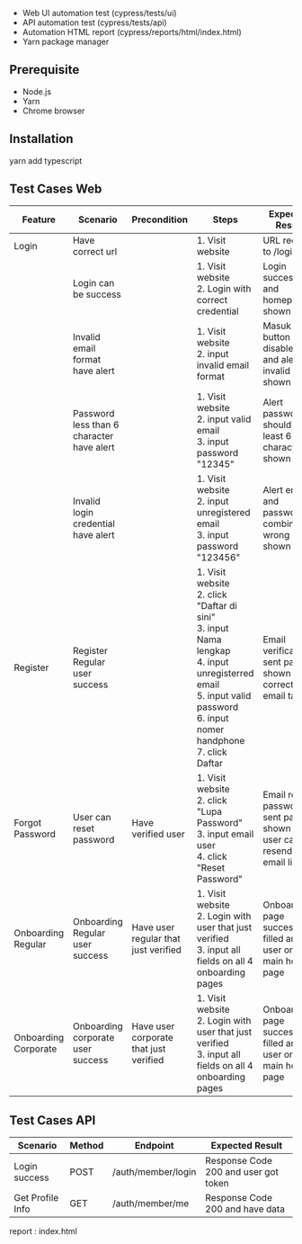 - Web UI automation test (cypress/tests/ui)
- API automation test (cypress/tests/api)
- Automation HTML report (cypress/reports/html/index.html)
- Yarn package manager

## Prerequisite

- Node.js
- Yarn
- Chrome browser

## Installation
 yarn add typescript

## Test Cases Web

| Feature              | Scenario                                  | Precondition                           | Steps                                                                                                                                                                            | Expected Result                                                            | Status      |
| -------------------- | ----------------------------------------- | -------------------------------------- | -------------------------------------------------------------------------------------------------------------------------------------------------------------------------------- | -------------------------------------------------------------------------- | ----------- |
| Login                | Have correct url                          |                                        | 1. Visit website                                                                                                                                                                 | URL redirect to /login                                                     | Automated   |
|                      | Login can be success                      |                                        | 1. Visit website<br>2. Login with correct credential                                                                                                                             | Login success and homepage shown                                           | Automated   |
|                      | Invalid email format have alert           |                                        | 1. Visit website<br>2. input invalid email format                                                                                                                                | Masuk button disabled and alert invalid email shown                        | Automated   |
|                      | Password less than 6 character have alert |                                        | 1. Visit website<br>2. input valid email<br>3. input password "12345"                                                                                                            | Alert password should at least 6 characters shown                          | Automated   |
|                      | Invalid login credential have alert       |                                        | 1. Visit website<br>2. input unregistered email<br>3. input password "123456"                                                                                                    | Alert email and password combination wrong shown                           | Automated   |
| Register             | Register Regular user success             |                                        | 1. Visit website<br>2. click "Daftar di sini"<br>3. input Nama lengkap<br>4. input unregisterred email<br>5. input valid password<br>6. input nomer handphone<br>7. click Daftar | Email verification sent page is shown with correct email target            | Automated   |
| Forgot Password      | User can reset password                   | Have verified user                     | 1. Visit website<br>2. click "Lupa Password"<br>3. input email user<br>4. click "Reset Password"                                                                                 | Email reset password sent page is shown and user can resend the email link | Automated   |
| Onboarding Regular   | Onboarding Regular user success           | Have user regular that just verified   | 1. Visit website<br>2. Login with user that just verified<br>3. input all fields on all 4 onboarding pages                                                                       | Onboarding page successfully filled and user on main home page             | Automated   |
| Onboarding Corporate | Onboarding corporate user success         | Have user corporate that just verified | 1. Visit website<br>2. Login with user that just verified<br>3. input all fields on all 4 onboarding pages                                                                       | Onboarding page successfully filled and user on main home page             | To Automate |

## Test Cases API

| Scenario         | Method | Endpoint           | Expected Result                      |
| ---------------- | ------ | ------------------ | ------------------------------------ |
| Login success    | POST   | /auth/member/login | Response Code 200 and user got token |
| Get Profile Info | GET    | /auth/member/me    | Response Code 200 and have data      |


report : index.html


